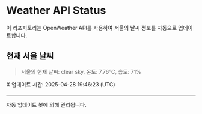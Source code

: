 
# Weather API Status

이 리포지토리는 OpenWeather API를 사용하여 서울의 날씨 정보를 자동으로 업데이트합니다.

## 현재 서울 날씨
> 서울의 현재 날씨: clear sky, 온도: 7.76°C, 습도: 71%

⏳ 업데이트 시간: 2025-04-28 19:46:23 (UTC)

---
자동 업데이트 봇에 의해 관리됩니다.
